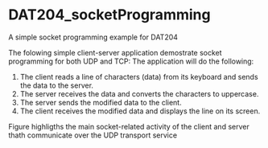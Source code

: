 # DAT204_socketProgramming
A simple socket programming example for DAT204

The folowing simple client-server application demostrate socket programming for both UDP and TCP:
The application will do the following:
1. The client reads a line of characters (data) from its keyboard and sends the data
to the server.
2. The server receives the data and converts the characters to uppercase.
3. The server sends the modified data to the client.
4. The client receives the modified data and displays the line on its screen.

Figure highligths the main socket-related activity of the client and server thath communicate over the UDP transport service
